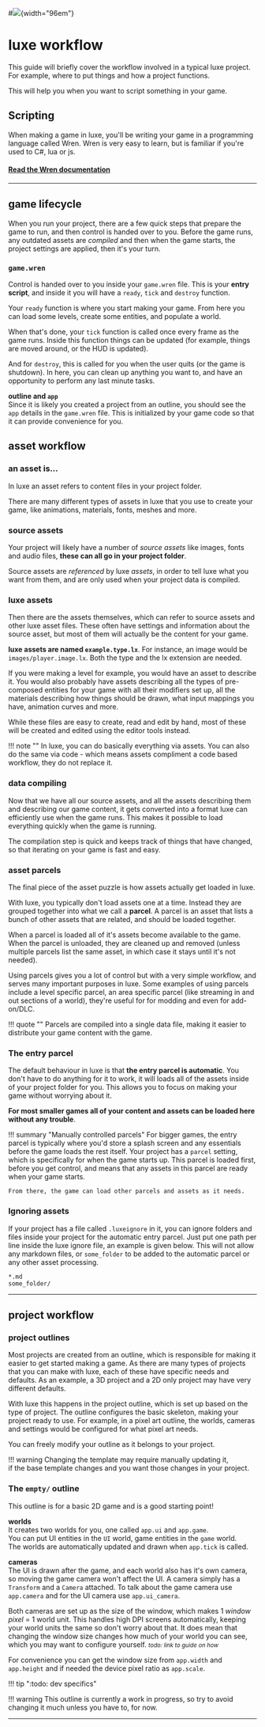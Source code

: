 #![](../images/luxe-dark.svg){width="96em"}

# luxe workflow

This guide will briefly cover the workflow involved in a typical luxe project. For example, where to put things and how a project functions.

This will help you when you want to script something in your game.

## Scripting

When making a game in luxe, you'll be writing your game in a programming language called Wren.
Wren is very easy to learn, but is familiar if you're used to C#, lua or js.

<h4><a target="_blank" href="http://wren.io">Read the Wren documentation</a></h4>

---

## game lifecycle

When you run your project, there are a few quick steps that prepare the game to run, and then control is handed over to you. Before the game runs, any outdated assets are _compiled_ and then when the game starts, the project settings are applied, then it's your turn.

### `game.wren`
Control is handed over to you inside your `game.wren` file. This is your **entry script**, and inside it you will have a `ready`, `tick` and `destroy` function. 

Your `ready` function is where you start making your game. From here you can load some levels, create some entities, and populate a world. 

When that's done, your `tick` function is called once every frame as the game runs. Inside this function things can be updated (for example, things are moved around, or the HUD is updated). 

And for `destroy`, this is called for you when the user quits (or the game is shutdown). In here, you can clean up anything you want to, and have an opportunity to perform any last minute tasks.

**outline and `app`**   
Since it is likely you created a project from an outline, you should see the `app` details in the `game.wren` file. This is initialized by your game code so that it can provide convenience for you.

## asset workflow

### an asset is...

In luxe an asset refers to content files in your project folder. 

There are many different types of assets in luxe that you use to create your game, like animations, materials, fonts, meshes and more.

### source assets
Your project will likely have a number of _source assets_ like images, fonts and audio files, **these can all go in your project folder**. 

Source assets are _referenced_ by luxe _assets_, in order to tell luxe what you want from them, and are only used when your project data is compiled. 

### luxe assets
Then there are the assets themselves, which can refer to source assets and other luxe asset files. These often have settings and information about the source asset, but most of them will actually be the content for your game.

**luxe assets are named `example.type.lx`**. For instance, an image would be `images/player.image.lx`. Both the type and the lx extension are needed.

If you were making a level for example, you would have an asset to describe it. You would also probably have assets describing all the types of pre-composed entities for your game with all their modifiers set up, all the materials describing how things should be drawn, what input mappings you have, animation curves and more.

While these files are easy to create, read and edit by hand, most of these will be created and edited using the editor tools instead.

!!! note "" 
    In luxe, you can do basically everything via assets. You can also do the same via code - which means assets compliment a code based workflow, they do not replace it.

### data compiling

Now that we have all our source assets, and all the assets describing them and describing our game content, it gets converted into a format luxe can efficiently use when the game runs. This makes it possible to load everything quickly when the game is running.

The compilation step is quick and keeps track of things that have changed, so that iterating on your game is fast and easy.

### asset parcels

The final piece of the asset puzzle is how assets actually get loaded in luxe.

With luxe, you typically don't load assets one at a time. Instead they are grouped together into what we call a **parcel**. A parcel is an asset that lists a bunch of other assets that are related, and should be loaded together.

When a parcel is loaded all of it's assets become available to the game. When the parcel is unloaded, they are cleaned up and removed (unless multiple parcels list the same asset, in which case it stays until it's not needed).

Using parcels gives you a lot of control but with a very simple workflow, and serves many important purposes in luxe. Some examples of using parcels include a level specific parcel, an area specific parcel (like streaming in and out sections of a world), they're useful for for modding and even for add-on/DLC.

!!! quote ""
    Parcels are compiled into a single data file, making it easier to distribute your game content with the game.

### The entry parcel
The default behaviour in luxe is that **the entry parcel is automatic**. You don't have to do anything for it to work, it will loads all of the assets inside of your project folder for you. This allows you to focus on making your game without worrying about it.

**For most smaller games all of your content and assets can be loaded here without any trouble**.

!!! summary "Manually controlled parcels"
    For bigger games, the entry parcel is typically where you'd store a splash screen and any essentials before the game loads the rest itself. Your project has a `parcel` setting, which is specifically for when the game starts up. This parcel is loaded first, before you get control, and means that any assets in this parcel are ready when your game starts. 

    From there, the game can load other parcels and assets as it needs.

### Ignoring assets
If your project has a file called `.luxeignore` in it, you can ignore folders and files inside your project for the automatic entry parcel. Just put one path per line inside the luxe ignore file, an example is given below. This will not allow any markdown files, or `some_folder` to be added to the automatic parcel or any other asset processing.

```
*.md
some_folder/
```


---

## project workflow 

### project outlines

Most projects are created from an outline, which is responsible for making it easier to get started making a game. As there are many types of projects that you can make with luxe, each of these have specific needs and defaults. As an example, a 3D project and a 2D only project may have very different defaults.

With luxe this happens in the project outline, which is set up based on the type of project. The outline configures the basic skeleton, making your project ready to use. For example, in a pixel art outline, the worlds, cameras and settings would be configured for what pixel art needs.

You can freely modify your outline as it belongs to your project.

!!! warning 
    Changing the template may require manually updating it,   
    if the base template changes and you want those changes in your project.

### The `empty/` outline

This outline is for a basic 2D game and is a good starting point!

**worlds**   
It creates two worlds for you, one called `app.ui` and `app.game`.   
You can put UI entities in the `UI` world, game entities in the `game` world.   
The worlds are automatically updated and drawn when `app.tick` is called.

**cameras**   
The UI is drawn after the game, and each world also has it's own camera, so moving the game camera won't affect the UI. A camera simply has a `Transform` and a `Camera` attached. To talk about the game camera use `app.camera` and for the UI camera use `app.ui_camera`.

Both cameras are set up as the size of the window, which makes 1 _window pixel_ = 1 world unit. This handles high DPI screens automatically, keeping your world units the same so don't worry about that. It does mean that changing the window size changes how much of your world you can see, which you may want to configure yourself. <small>_todo: link to guide on how_</small>

For convenience you can get the window size from `app.width` and `app.height` and if needed the device pixel ratio as `app.scale`.

!!! tip ":todo: dev specifics"

!!! warning
    This outline is currently a work in progress, so try to avoid changing it much unless you have to, for now.

---